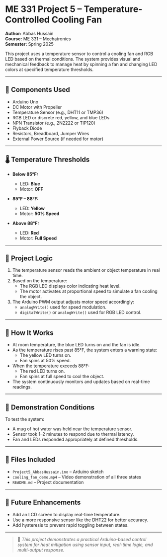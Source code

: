 # ME 331 Project 5 – Temperature-Controlled Cooling Fan

**Author:** Abbas Hussain  
**Course:** ME 331 – Mechatronics  
**Semester:** Spring 2025

This project uses a temperature sensor to control a cooling fan and RGB LED based on thermal conditions. The system provides visual and mechanical feedback to manage heat by spinning a fan and changing LED colors at specified temperature thresholds.

---

## 🧰 Components Used

- Arduino Uno  
- DC Motor with Propeller  
- Temperature Sensor (e.g., DHT11 or TMP36)  
- RGB LED or discrete red, yellow, and blue LEDs  
- NPN Transistor (e.g., 2N2222 or TIP120)  
- Flyback Diode  
- Resistors, Breadboard, Jumper Wires  
- External Power Source (if needed for motor)

---

## 🌡️ Temperature Thresholds

- **Below 85°F:**  
  - LED: **Blue**  
  - Motor: **OFF**

- **85°F – 88°F:**  
  - LED: **Yellow**  
  - Motor: **50% Speed**

- **Above 88°F:**  
  - LED: **Red**  
  - Motor: **Full Speed**

---

## 🧠 Project Logic

1. The temperature sensor reads the ambient or object temperature in real time.
2. Based on the temperature:
   - The RGB LED displays color indicating heat level.
   - The motor activates at proportional speed to simulate a fan cooling the object.
3. The Arduino PWM output adjusts motor speed accordingly:
   - `analogWrite()` used for speed modulation.
   - `digitalWrite()` or `analogWrite()` used for RGB LED control.

---

## 🎯 How It Works

- At room temperature, the blue LED turns on and the fan is idle.
- As the temperature rises past 85°F, the system enters a warning state:
  - The yellow LED turns on.
  - Fan spins at 50% speed.
- When the temperature exceeds 88°F:
  - The red LED turns on.
  - Fan spins at full speed to cool the object.
- The system continuously monitors and updates based on real-time readings.

---

## 🧪 Demonstration Conditions

To test the system:
- A mug of hot water was held near the temperature sensor.
- Sensor took 1–2 minutes to respond due to thermal latency.
- Fan and LEDs responded appropriately at defined thresholds.

---

## 📁 Files Included

- `Project5_AbbasHussain.ino` – Arduino sketch
- `cooling_fan_demo.mp4` – Video demonstration of all three states
- `README.md` – Project documentation

---

## 🚀 Future Enhancements

- Add an LCD screen to display real-time temperature.
- Use a more responsive sensor like the DHT22 for better accuracy.
- Add hysteresis to prevent rapid toggling between states.

---

> 🔄 *This project demonstrates a practical Arduino-based control system for heat mitigation using sensor input, real-time logic, and multi-output response.*

